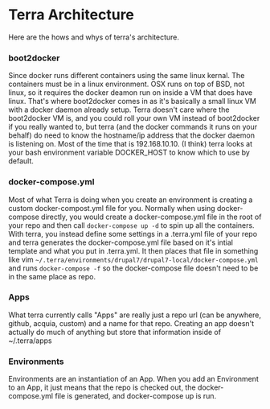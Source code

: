 Terra Architecture
====================

Here are the hows and whys of terra's architecture.

### boot2docker
Since docker runs different containers using the same linux kernal. The containers must be in a linux environment. OSX runs on top of BSD, not linux, so it requires the docker deamon run on inside a VM that does have linux. That's where boot2docker comes in as it's basically a small linux VM with a docker daemon already setup. Terra doesn't care where the boot2docker VM is, and you could roll your own VM instead of boot2docker if you really wanted to, but terra (and the docker commands it runs on your behalf) do need to know the hostname/ip address that the docker daemon is listening on. Most of the time that is 192.168.10.10. (I think) terra looks at your bash environment variable DOCKER_HOST to know which to use by default.

### docker-compose.yml
Most of what Terra is doing when you create an environment is creating a custom docker-compost.yml file for you. Normally when using docker-compose directly, you would create a docker-compose.yml file in the root of your repo and then call `docker-compose up -d` to spin up all the containers. With terra, you instead define some settings in a .terra.yml file of your repo and terra generates the docker-compose.yml file based on it's intial template and what you put in .terra.yml. It then places that file in something like vim `~/.terra/environments/drupal7/drupal7-local/docker-compose.yml` and runs `docker-compose -f` so the docker-compose file doesn't need to be in the same place as repo.

### Apps
What terra currently calls "Apps" are really just a repo url (can be anywhere, github, acquia, custom) and a name for that repo. Creating an app doesn't actually do much of anything but store that information inside of ~/.terra/apps

### Environments
Environments are an instantiation of an App. When you add an Environment to an App, it just means that the repo is checked out, the docker-compose.yml file is generated, and docker-compose up is run.


